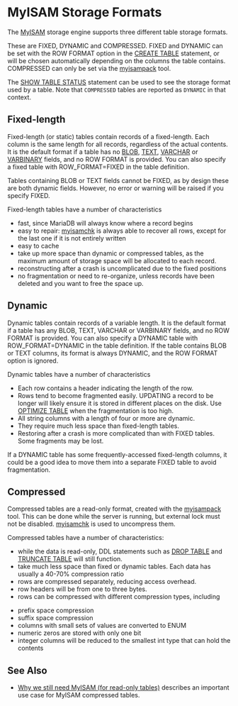 # MyISAM Storage Formats

The [MyISAM](/kb/en/myisam/) storage engine supports three different table storage formats.

These are FIXED, DYNAMIC and COMPRESSED. FIXED and DYNAMIC can be set with the ROW FORMAT option in the [CREATE TABLE](/sql-statements-structure/sql-statements/data-definition/create/create-table) statement, or will be chosen automatically depending on the columns the table contains. COMPRESSED can only be set via the [myisampack](/clients-utilities/myisam-clients-and-utilities/myisampack) tool.

The [SHOW TABLE STATUS](/sql-statements-structure/sql-statements/administrative-sql-statements/show/show-table-status) statement can be used to see the storage format used by a table. Note that `COMPRESSED` tables are reported as `DYNAMIC` in that context.

## Fixed-length

Fixed-length (or static) tables contain records of a fixed-length. Each column is the same length for all records, regardless of the actual contents. It is the default format if a table has no [BLOB](/columns-storage-engines-and-plugins/data-types/string-data-types/blob), [TEXT](/columns-storage-engines-and-plugins/data-types/string-data-types/text), [VARCHAR](/columns-storage-engines-and-plugins/data-types/string-data-types/varchar) or [VARBINARY](/columns-storage-engines-and-plugins/data-types/string-data-types/varbinary) fields, and no ROW FORMAT is provided. You can also specify a fixed table with ROW_FORMAT=FIXED in the table definition.

Tables containing BLOB or TEXT fields cannot be FIXED, as by design these are both dynamic fields. However, no error or warning will be raised if you specify FIXED.

Fixed-length tables have a number of characteristics

- fast, since MariaDB will always know where a record begins
- easy to repair: [myisamchk](/clients-utilities/myisam-clients-and-utilities/myisamchk) is always able to recover all rows, except for the last one if it is not entirely written
- easy to cache
- take up more space than dynamic or compressed tables, as the maximum amount of storage space will be allocated to each record.
- reconstructing after a crash is uncomplicated due to the fixed positions
- no fragmentation or need to re-organize, unless records have been deleted and you want to free the space up.

## Dynamic

Dynamic tables contain records of a variable length. It is the default format if a table has any BLOB, TEXT, VARCHAR or VARBINARY fields, and no ROW FORMAT is provided. You can also specify a DYNAMIC table with ROW_FORMAT=DYNAMIC in the table definition. If the table contains BLOB or TEXT columns, its format is always DYNAMIC, and the ROW FORMAT option is ignored.

Dynamic tables have a number of characteristics

- Each row contains a header indicating the length of the row.
- Rows tend to become fragmented easily. UPDATING a record to be longer will likely ensure it is stored in different places on the disk. Use [OPTIMIZE TABLE](/replication/optimization-and-tuning/optimizing-tables/optimize-table) when the fragmentation is too high.
- All string columns with a length of four or more are dynamic.
- They require much less space than fixed-length tables.
- Restoring after a crash is more complicated than with FIXED tables. Some fragments may be lost.

If a DYNAMIC table has some frequently-accessed fixed-length columns, it could be a good idea to move them into a separate FIXED table to avoid fragmentation.

## Compressed

Compressed tables are a read-only format, created with the [myisampack](/clients-utilities/myisam-clients-and-utilities/myisampack) tool. This can be done while the server is running, but external lock must not be disabled. [myisamchk](/clients-utilities/myisam-clients-and-utilities/myisamchk) is used to uncompress them.

Compressed tables have a number of characteristics:

- while the data is read-only, DDL statements such as [DROP TABLE](/sql-statements-structure/sql-statements/data-definition/drop/drop-table) and [TRUNCATE TABLE](/sql-statements-structure/sql-statements/table-statements/truncate-table) will still function.
- take much less space than fixed or dynamic tables. Each data has usually a 40-70% compression ratio
- rows are compressed separately, reducing access overhead.
- row headers will be from one to three bytes.
- rows can be compressed with different compression types, including
<ul><li>prefix space compression
</li><li>suffix space compression
</li><li>columns with small sets of values are converted to ENUM
</li><li>numeric zeros are stored with only one bit
</li><li>integer columns will be reduced to the smallest int type that can hold the contents
</li></ul>

## See Also

- [Why we still need MyISAM (for read-only tables)](http://jfg-mysql.blogspot.nl/2017/08/why-we-still-need-myisam.html) describes an important use case for MyISAM compressed tables.